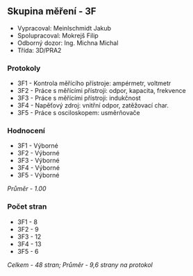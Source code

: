 ## Skupina měření - 3F
 - Vypracoval: Meinlschmidt Jakub
 - Spolupracoval: Mokrejš Filip
 - Odborný dozor: Ing. Michna Michal
 - Třída: 3D/PRA2
 
### Protokoly
- 3F1 - Kontrola měřícího přístroje: ampérmetr, voltmetr
- 3F2 - Práce s měřícími přístroji: odpor, kapacita, frekvence
- 3F3 - Práce s měřícími přístroji: indukčnost
- 3F4 - Napěťový zdroj: vnitřní odpor, zatěžovací char.
- 3F5 - Práce s osciloskopem: usměrňovače

### Hodnocení
- 3F1 - Výborné
- 3F2 - Výborné
- 3F3 - Výborné
- 3F4 - Výborné
- 3F5 - Výborné

*Průměr - 1.00*

### Počet stran
- 3F1 - 8
- 3F2 - 9
- 3F3 - 12
- 3F4 - 13
- 3F5 - 6

*Celkem - 48 stran; Průměr - 9,6 strany na protokol*
